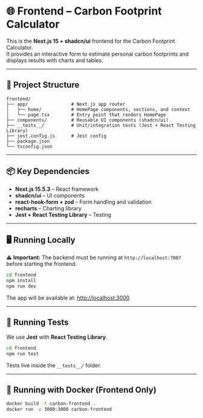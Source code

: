 # 🌐 Frontend – Carbon Footprint Calculator

This is the **Next.js 15 + shadcn/ui** frontend for the Carbon Footprint Calculator.  
It provides an interactive form to estimate personal carbon footprints and displays results with charts and tables.

---

## 📂 Project Structure

```
frontend/
├── app/                # Next.js app router
│   ├── home/           # HomePage components, sections, and context
│   └── page.tsx        # Entry point that renders HomePage
├── components/         # Reusable UI components (shadcn/ui)
├── __tests__/          # Unit/integration tests (Jest + React Testing Library)
├── jest.config.js      # Jest config
├── package.json
└── tsconfig.json
```

---

## 📦 Key Dependencies

- **Next.js 15.5.3** – React framework  
- **shadcn/ui** – UI components  
- **react-hook-form + zod** – Form handling and validation  
- **recharts** – Charting library  
- **Jest + React Testing Library** – Testing  

---

## 🖥 Running Locally

⚠️ **Important:** The backend must be running at `http://localhost:7007` before starting the frontend.  

```bash
cd frontend
npm install
npm run dev
```

The app will be available at: [http://localhost:3000](http://localhost:3000)

---

## 🧪 Running Tests

We use **Jest** with **React Testing Library**.

```bash
cd frontend
npm run test
```

Tests live inside the `__tests__/` folder.  

---

## 🐳 Running with Docker (Frontend Only)

```bash
docker build -t carbon-frontend .
docker run -p 3000:3000 carbon-frontend
```

